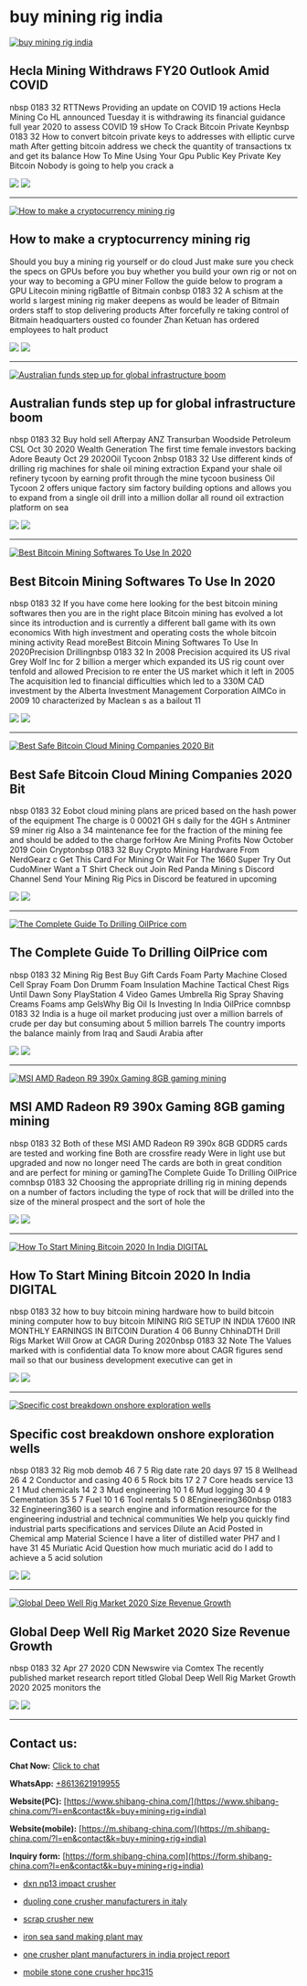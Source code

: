 # buy mining rig india

<a href="https://swt.shibang-china.com/?l=en&img&k=buy+mining+rig+india" target="_blank">![buy mining rig india](http://static.shibang-china.com/all-800x300/704.jpg)</a>

## Hecla Mining Withdraws FY20 Outlook Amid COVID
nbsp 0183 32 RTTNews Providing an update on COVID 19 actions Hecla Mining Co HL announced Tuesday it is withdrawing its financial guidance full year 2020 to assess COVID 19 sHow To Crack Bitcoin Private Keynbsp 0183 32 How to convert bitcoin private keys to addresses with elliptic curve math After getting bitcoin address we check the quantity of transactions tx and get its balance How To Mine Using Your Gpu Public Key Private Key Bitcoin Nobody is going to help you crack a


<a href="https://whatsapp.shibangsoft.com/WhatsApp.php" target="_blank" title="WhatsApp">![](http://static.shibang-china.com/icon/whatsapp.png)</a> <a href="https://swt.shibang-china.com/?l=en&icon&k=buy+mining+rig+india" target="_blank">![](http://static.shibang-china.com/icon/chat-en.png)</a>

---

<a href="https://swt.shibang-china.com/?l=en&img&k=buy+mining+rig+india" target="_blank">![How to make a cryptocurrency mining rig](http://static.shibang-china.com/all-800x300/927.jpg)</a>

## How to make a cryptocurrency mining rig
Should you buy a mining rig yourself or do cloud Just make sure you check the specs on GPUs before you buy whether you build your own rig or not on your way to becoming a GPU miner Follow the guide below to program a GPU Litecoin mining rigBattle of Bitmain conbsp 0183 32 A schism at the world s largest mining rig maker deepens as would be leader of Bitmain orders staff to stop delivering products After forcefully re taking control of Bitmain headquarters ousted co founder Zhan Ketuan has ordered employees to halt product


<a href="https://whatsapp.shibangsoft.com/WhatsApp.php" target="_blank" title="WhatsApp">![](http://static.shibang-china.com/icon/whatsapp.png)</a> <a href="https://swt.shibang-china.com/?l=en&icon&k=buy+mining+rig+india" target="_blank">![](http://static.shibang-china.com/icon/chat-en.png)</a>

---

<a href="https://swt.shibang-china.com/?l=en&img&k=buy+mining+rig+india" target="_blank">![Australian funds step up for global infrastructure boom](http://static.shibang-china.com/all-800x300/24.jpg)</a>

## Australian funds step up for global infrastructure boom
nbsp 0183 32 Buy hold sell Afterpay ANZ Transurban Woodside Petroleum CSL Oct 30 2020 Wealth Generation The first time female investors backing Adore Beauty Oct 29 2020Oil Tycoon 2nbsp 0183 32 Use different kinds of drilling rig machines for shale oil mining extraction Expand your shale oil refinery tycoon by earning profit through the mine tycoon business Oil Tycoon 2 offers unique factory sim factory building options and allows you to expand from a single oil drill into a million dollar all round oil extraction platform on sea


<a href="https://whatsapp.shibangsoft.com/WhatsApp.php" target="_blank" title="WhatsApp">![](http://static.shibang-china.com/icon/whatsapp.png)</a> <a href="https://swt.shibang-china.com/?l=en&icon&k=buy+mining+rig+india" target="_blank">![](http://static.shibang-china.com/icon/chat-en.png)</a>

---

<a href="https://swt.shibang-china.com/?l=en&img&k=buy+mining+rig+india" target="_blank">![Best Bitcoin Mining Softwares To Use In 2020](http://static.shibang-china.com/all-800x300/177.jpg)</a>

## Best Bitcoin Mining Softwares To Use In 2020
nbsp 0183 32 If you have come here looking for the best bitcoin mining softwares then you are in the right place Bitcoin mining has evolved a lot since its introduction and is currently a different ball game with its own economics With high investment and operating costs the whole bitcoin mining activity Read moreBest Bitcoin Mining Softwares To Use In 2020Precision Drillingnbsp 0183 32 In 2008 Precision acquired its US rival Grey Wolf Inc for 2 billion a merger which expanded its US rig count over tenfold and allowed Precision to re enter the US market which it left in 2005 The acquisition led to financial difficulties which led to a 330M CAD investment by the Alberta Investment Management Corporation AIMCo in 2009 10 characterized by Maclean s as a bailout 11


<a href="https://whatsapp.shibangsoft.com/WhatsApp.php" target="_blank" title="WhatsApp">![](http://static.shibang-china.com/icon/whatsapp.png)</a> <a href="https://swt.shibang-china.com/?l=en&icon&k=buy+mining+rig+india" target="_blank">![](http://static.shibang-china.com/icon/chat-en.png)</a>

---

<a href="https://swt.shibang-china.com/?l=en&img&k=buy+mining+rig+india" target="_blank">![Best Safe Bitcoin Cloud Mining Companies 2020 Bit](http://static.shibang-china.com/all-800x300/15.jpg)</a>

## Best Safe Bitcoin Cloud Mining Companies 2020 Bit
nbsp 0183 32 Eobot cloud mining plans are priced based on the hash power of the equipment The charge is 0 00021 GH s daily for the 4GH s Antminer S9 miner rig Also a 34 maintenance fee for the fraction of the mining fee and should be added to the charge forHow Are Mining Profits Now October 2019 Coin Cryptonbsp 0183 32 Buy Crypto Mining Hardware From NerdGearz c Get This Card For Mining Or Wait For The 1660 Super Try Out CudoMiner Want a T Shirt Check out Join Red Panda Mining s Discord Channel Send Your Mining Rig Pics in Discord be featured in upcoming


<a href="https://whatsapp.shibangsoft.com/WhatsApp.php" target="_blank" title="WhatsApp">![](http://static.shibang-china.com/icon/whatsapp.png)</a> <a href="https://swt.shibang-china.com/?l=en&icon&k=buy+mining+rig+india" target="_blank">![](http://static.shibang-china.com/icon/chat-en.png)</a>

---

<a href="https://swt.shibang-china.com/?l=en&img&k=buy+mining+rig+india" target="_blank">![The Complete Guide To Drilling OilPrice com](http://static.shibang-china.com/all-800x300/176.jpg)</a>

## The Complete Guide To Drilling OilPrice com
nbsp 0183 32 Mining Rig Best Buy Gift Cards Foam Party Machine Closed Cell Spray Foam Don Drumm Foam Insulation Machine Tactical Chest Rigs Until Dawn Sony PlayStation 4 Video Games Umbrella Rig Spray Shaving Creams Foams amp GelsWhy Big Oil Is Investing In India OilPrice comnbsp 0183 32 India is a huge oil market producing just over a million barrels of crude per day but consuming about 5 million barrels The country imports the balance mainly from Iraq and Saudi Arabia after


<a href="https://whatsapp.shibangsoft.com/WhatsApp.php" target="_blank" title="WhatsApp">![](http://static.shibang-china.com/icon/whatsapp.png)</a> <a href="https://swt.shibang-china.com/?l=en&icon&k=buy+mining+rig+india" target="_blank">![](http://static.shibang-china.com/icon/chat-en.png)</a>

---

<a href="https://swt.shibang-china.com/?l=en&img&k=buy+mining+rig+india" target="_blank">![MSI AMD Radeon R9 390x Gaming 8GB gaming mining](http://static.shibang-china.com/all-800x300/1259.jpg)</a>

## MSI AMD Radeon R9 390x Gaming 8GB gaming mining
nbsp 0183 32 Both of these MSI AMD Radeon R9 390x 8GB GDDR5 cards are tested and working fine Both are crossfire ready Were in light use but upgraded and now no longer need The cards are both in great condition and are perfect for mining or gamingThe Complete Guide To Drilling OilPrice comnbsp 0183 32 Choosing the appropriate drilling rig in mining depends on a number of factors including the type of rock that will be drilled into the size of the mineral prospect and the sort of hole the


<a href="https://whatsapp.shibangsoft.com/WhatsApp.php" target="_blank" title="WhatsApp">![](http://static.shibang-china.com/icon/whatsapp.png)</a> <a href="https://swt.shibang-china.com/?l=en&icon&k=buy+mining+rig+india" target="_blank">![](http://static.shibang-china.com/icon/chat-en.png)</a>

---

<a href="https://swt.shibang-china.com/?l=en&img&k=buy+mining+rig+india" target="_blank">![How To Start Mining Bitcoin 2020 In India DIGITAL](http://static.shibang-china.com/all-800x300/293.jpg)</a>

## How To Start Mining Bitcoin 2020 In India DIGITAL
nbsp 0183 32 how to buy bitcoin mining hardware how to build bitcoin mining computer how to buy bitcoin MINING RIG SETUP IN INDIA 17600 INR MONTHLY EARNINGS IN BITCOIN Duration 4 06 Bunny ChhinaDTH Drill Rigs Market Will Grow at CAGR During 2020nbsp 0183 32 Note The Values marked with is confidential data To know more about CAGR figures send mail so that our business development executive can get in


<a href="https://whatsapp.shibangsoft.com/WhatsApp.php" target="_blank" title="WhatsApp">![](http://static.shibang-china.com/icon/whatsapp.png)</a> <a href="https://swt.shibang-china.com/?l=en&icon&k=buy+mining+rig+india" target="_blank">![](http://static.shibang-china.com/icon/chat-en.png)</a>

---

<a href="https://swt.shibang-china.com/?l=en&img&k=buy+mining+rig+india" target="_blank">![Specific cost breakdown onshore exploration wells](http://static.shibang-china.com/all-800x300/200.jpg)</a>

## Specific cost breakdown onshore exploration wells
nbsp 0183 32 Rig mob demob 46 7 5 Rig date rate 20 days 97 15 8 Wellhead 26 4 2 Conductor and casing 40 6 5 Rock bits 17 2 7 Core heads service 13 2 1 Mud chemicals 14 2 3 Mud engineering 10 1 6 Mud logging 30 4 9 Cementation 35 5 7 Fuel 10 1 6 Tool rentals 5 0 8Engineering360nbsp 0183 32 Engineering360 is a search engine and information resource for the engineering industrial and technical communities We help you quickly find industrial parts specifications and services Dilute an Acid Posted in Chemical amp Material Science I have a liter of distilled water PH7 and I have 31 45 Muriatic Acid Question how much muriatic acid do I add to achieve a 5 acid solution


<a href="https://whatsapp.shibangsoft.com/WhatsApp.php" target="_blank" title="WhatsApp">![](http://static.shibang-china.com/icon/whatsapp.png)</a> <a href="https://swt.shibang-china.com/?l=en&icon&k=buy+mining+rig+india" target="_blank">![](http://static.shibang-china.com/icon/chat-en.png)</a>

---

<a href="https://swt.shibang-china.com/?l=en&img&k=buy+mining+rig+india" target="_blank">![Global Deep Well Rig Market 2020 Size Revenue Growth](http://static.shibang-china.com/all-800x300/427.jpg)</a>

## Global Deep Well Rig Market 2020 Size Revenue Growth
nbsp 0183 32 Apr 27 2020 CDN Newswire via Comtex The recently published market research report titled Global Deep Well Rig Market Growth 2020 2025 monitors the

<a href="https://whatsapp.shibangsoft.com/WhatsApp.php" target="_blank" title="WhatsApp">![](http://static.shibang-china.com/icon/whatsapp.png)</a> <a href="https://swt.shibang-china.com/?l=en&icon&k=buy+mining+rig+india" target="_blank">![](http://static.shibang-china.com/icon/chat-en.png)</a>

---
## Contact us:

**Chat Now:** [Click to chat](https://swt.shibang-china.com?l=en&contact&k=buy+mining+rig+india)

**WhatsApp:**  [+8613621919955](https://whatsapp.shibangsoft.com/WhatsApp.php)

**Website(PC):** [https://www.shibang-china.com/](https://www.shibang-china.com/?l=en&contact&k=buy+mining+rig+india)

**Website(mobile):** [https://m.shibang-china.com/](https://m.shibang-china.com/?l=en&contact&k=buy+mining+rig+india)

**Inquiry form:** [https://form.shibang-china.com](https://form.shibang-china.com?l=en&contact&k=buy+mining+rig+india)

* [dxn np13 impact crusher](../167/dxn%20np13%20impact%20crusher.md)

* [duoling cone crusher manufacturers in italy](../170/duoling%20cone%20crusher%20manufacturers%20in%20italy.md)

* [scrap crusher new](../170/scrap%20crusher%20new.md)

* [iron sea sand making plant may](../162/iron%20sea%20sand%20making%20plant%20may.md)

* [one crusher plant manufacturers in india project report](../165/one%20crusher%20plant%20manufacturers%20in%20india%20project%20report.md)

* [mobile stone cone crusher hpc315](../169/mobile%20stone%20cone%20crusher%20hpc315.md)